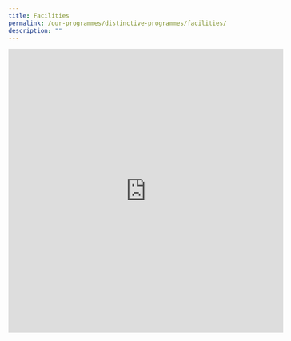 ```yaml
---
title: Facilities
permalink: /our-programmes/distinctive-programmes/facilities/
description: ""
---
```


<iframe allowfullscreen="true" height="569" width="550" frameborder="0" src="https://docs.google.com/presentation/d/e/2PACX-1vTF42XEEJ1pKw6HTcHNyCgNT6d98lqffj0Rc80RuAJc0qmyON_0QXBwrPPseRT-DqUxZjz2TZxFuasT/embed?start=true&amp;loop=true&amp;delayms=3000"></iframe>